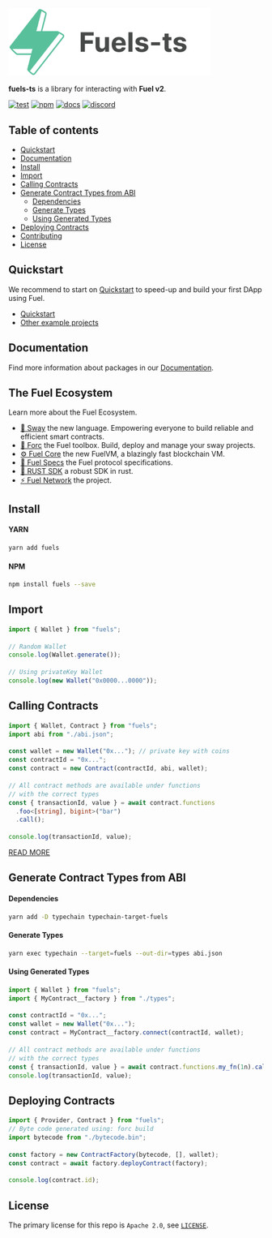<picture>
    <source media="(prefers-color-scheme: dark)" srcset="./docs/assets/fuels-ts-logo-dark.png">
    <img alt="Fuels-ts SDK logo" width="400px" src="./docs/assets/fuels-ts-logo-light.png">
</picture>

**fuels-ts** is a library for interacting with **Fuel v2**.

[![test](https://github.com/FuelLabs/fuels-ts/actions/workflows/test.yaml/badge.svg)](https://github.com/FuelLabs/fuels-ts/actions/workflows/test.yaml)
[![npm](https://img.shields.io/npm/v/fuels)](https://www.npmjs.com/package/fuels)
[![docs](https://img.shields.io/badge/docs-fuels.ts-brightgreen.svg?style=flat)](https://fuellabs.github.io/fuels-ts/)
[![discord](https://img.shields.io/badge/chat%20on-discord-orange?&logo=discord&logoColor=ffffff&color=7389D8&labelColor=6A7EC2)](https://discord.gg/xfpK4Pe)

## Table of contents

- [Quickstart](https://fuellabs.github.io/fuels-ts/quickstart)
- [Documentation](https://fuellabs.github.io/fuels-ts)
- [Install](#install)
- [Import](#import)
- [Calling Contracts](#calling-contracts)
- [Generate Contract Types from ABI](#generate-contract-types-from-abi)
  - [Dependencies](#dependencies)
  - [Generate Types](#generate-types)
  - [Using Generated Types](#using-generated-types)
- [Deploying Contracts](#deploying-contracts)
- [Contributing](./docs/CONTRIBUTING.md)
- [License](#license)

## Quickstart

We recommend to start on [Quickstart](https://fuellabs.github.io/fuels-ts/quickstart) to speed-up and build your first DApp using Fuel.

- [Quickstart](https://fuellabs.github.io/fuels-ts/quickstart)
- [Other example projects](https://github.com/FuelLabs/sway-applications)

## Documentation

Find more information about packages in our [Documentation](https://fuellabs.github.io/fuels-ts).

## The Fuel Ecosystem

Learn more about the Fuel Ecosystem.

- [🌴 Sway](https://fuellabs.github.io/sway/) the new language. Empowering everyone to build reliable and efficient smart contracts.
- [🧰 Forc](https://fuellabs.github.io/sway/v0.19.2/forc/index.html) the Fuel toolbox. Build, deploy and manage your sway projects.
- [⚙️ Fuel Core](https://github.com/FuelLabs/sway) the new FuelVM, a blazingly fast blockchain VM.
- [🔗 Fuel Specs](https://github.com/FuelLabs/fuel-specs) the Fuel protocol specifications.
- [🦀 RUST SDK](https://github.com/FuelLabs/fuels-rs) a robust SDK in rust.
- [⚡ Fuel Network](https://fuel.network/) the project.

## Install

#### YARN

```sh
yarn add fuels
```

#### NPM

```sh
npm install fuels --save
```

## Import

```ts
import { Wallet } from "fuels";

// Random Wallet
console.log(Wallet.generate());

// Using privateKey Wallet
console.log(new Wallet("0x0000...0000"));
```

## Calling Contracts

```ts
import { Wallet, Contract } from "fuels";
import abi from "./abi.json";

const wallet = new Wallet("0x..."); // private key with coins
const contractId = "0x...";
const contract = new Contract(contractId, abi, wallet);

// All contract methods are available under functions
// with the correct types
const { transactionId, value } = await contract.functions
  .foo<[string], bigint>("bar")
  .call();

console.log(transactionId, value);
```

[READ MORE](./packages/contract/README.md)

## Generate Contract Types from ABI

#### Dependencies

```sh
yarn add -D typechain typechain-target-fuels
```

#### Generate Types

```sh
yarn exec typechain --target=fuels --out-dir=types abi.json
```

#### Using Generated Types

```ts
import { Wallet } from "fuels";
import { MyContract__factory } from "./types";

const contractId = "0x...";
const wallet = new Wallet("0x...");
const contract = MyContract__factory.connect(contractId, wallet);

// All contract methods are available under functions
// with the correct types
const { transactionId, value } = await contract.functions.my_fn(1n).call();
console.log(transactionId, value);
```

## Deploying Contracts

```ts
import { Provider, Contract } from "fuels";
// Byte code generated using: forc build
import bytecode from "./bytecode.bin";

const factory = new ContractFactory(bytecode, [], wallet);
const contract = await factory.deployContract(factory);

console.log(contract.id);
```

## License

The primary license for this repo is `Apache 2.0`, see [`LICENSE`](./LICENSE).
